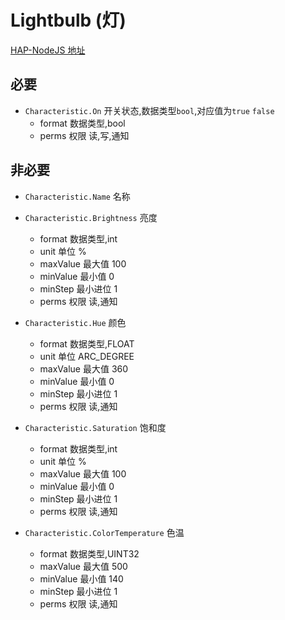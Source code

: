 # Lightbulb  (灯)

[HAP-NodeJS 地址](https://github.com/KhaosT/HAP-NodeJS/blob/v0.4.50/lib/gen/HomeKitTypes.js#3132)

必要
---
* `Characteristic.On` 开关状态,数据类型`bool`,对应值为`true` `false`
    * format 数据类型,bool
    * perms 权限 读,写,通知


非必要 
---
* `Characteristic.Name` 名称
* `Characteristic.Brightness` 亮度
    * format 数据类型,int
    * unit 单位  %
    * maxValue 最大值 100
    * minValue 最小值 0
    * minStep 最小进位 1
    * perms 权限 读,通知

* `Characteristic.Hue` 颜色
    * format 数据类型,FLOAT
    * unit 单位  ARC_DEGREE
    * maxValue 最大值 360
    * minValue 最小值 0
    * minStep 最小进位 1
    * perms 权限 读,通知

* `Characteristic.Saturation` 饱和度
    * format 数据类型,int
    * unit 单位  %
    * maxValue 最大值 100
    * minValue 最小值 0
    * minStep 最小进位 1
    * perms 权限 读,通知

* `Characteristic.ColorTemperature` 色温
    * format 数据类型,UINT32
    * maxValue 最大值 500
    * minValue 最小值 140
    * minStep 最小进位 1
    * perms 权限 读,通知



